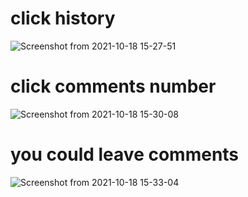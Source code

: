 # click history

![Screenshot from 2021-10-18 15-27-51](https://user-images.githubusercontent.com/21187699/137815147-9dda998e-20e0-42c3-847d-1910f80e0dc1.png)


# click comments number

![Screenshot from 2021-10-18 15-30-08](https://user-images.githubusercontent.com/21187699/137815352-23eb5def-f4af-4050-a945-73168c6ad05a.png)


# you could leave comments

![Screenshot from 2021-10-18 15-33-04](https://user-images.githubusercontent.com/21187699/137815494-24d3b34f-e3d2-4908-91ae-48a47e8981a1.png)


